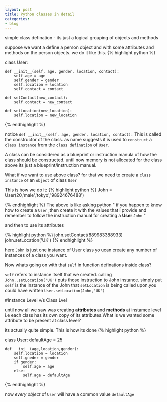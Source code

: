 ```yaml
---
layout: post
title: Python classes in detail
categories:
- blog
---
```


simple class defination - its just a logical grouping of objects and methods

suppose we want a define a person object and with some attributes and methods on the person objects.
we do it like this.
{% highlight python %}

class User:
    
    def __init__(self, age, gender, location, contact):
        self.age = age
        self.gender = gender
        self.location = location
        self.contact = contact

    def setContact(new_contact):
        self.contact = new_contact

    def setLocation(new_location):
        self.location = new_location

{% endhighlight %}


notice `def __init__(self, age, gender, location, contact):` This is called the constructor of the class.
as name suggests it is used to  `construct` a `class instance` from the `class defination` of `User`.

A class can be considered as a blueprint or instruction manula of how the class should be constructed.
until now memory is not allocated for the class above its just a blueprint/instruction manual.


What if we want to use above class? for that we need to create a `class instance` or an `object` of class `User`

This is how we do it:
{% highlight python %}
John = User(20,'male','tokyo','98924676488')

{% endhighlight %}
The above is like asking python " if you happen to know how to create a `User` ,then create it with the values that i provide and remember to follow the instruction manual for creating a <b>User</b> `John` "

and then to use its attributes

{% highlight python %}
john.setContact(889983388933)
john.setLocation('UK')
{% endhighlight %}

here `John` is just one instance of User class yo ucan create any number of instances of a class you want.

Now whats going on with that `self` in function definations inside class?

`self`
 refers to instance itself that we created. calling `John..setLocation('UK')` puts those instruction to John instance. simply put `self` is the instance of the John that `setLocation` is being called upon.you could have written `User.setLocation(John,'UK')`

 #Instance Level v/s Class Lvel

 until now all we saw was creating **attributes** and **methods** at instamce level i.e each class has its own copy of its attributes.What is we wanted some attribute to be present at class level?

 its actually quite simple. This is how its done
{% highlight python %}

 class User:
    defaultAge = 25

    def __ini__(age,location,gender):
        self.location = location
        self.gneder = gender
        if gender:
            self.age = age
        else:
            self.age = defaultAge
{% endhighlight %}


now *every object* of `User` will have a common value `defaultAge`





